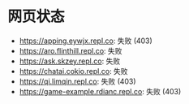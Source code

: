 # 网页状态
- https://apping.eywjx.repl.co: 失败 (403)
- https://aro.flinthill.repl.co: 失败
- https://ask.skzey.repl.co: 失败
- https://chatai.cokio.repl.co: 失败
- https://qi.limqin.repl.co: 失败 (403)
- https://game-example.rdianc.repl.co: 失败 (403)
